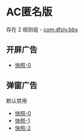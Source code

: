 # AC匿名版

存在 2 规则组 - [com.dfsly.bbs](/src/apps/com.dfsly.bbs.ts)

## 开屏广告

- [快照-0](https://i.gkd.li/i/13330351)

## 弹窗广告

默认禁用

- [快照-0](https://i.gkd.li/i/13343675)
- [快照-1](https://i.gkd.li/i/13335135)
- [快照-2](https://i.gkd.li/i/13335316)
